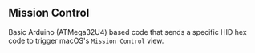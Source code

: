 ## Mission Control
Basic Arduino (ATMega32U4) based code  that sends a specific HID hex code to trigger macOS's `Mission Control` view.